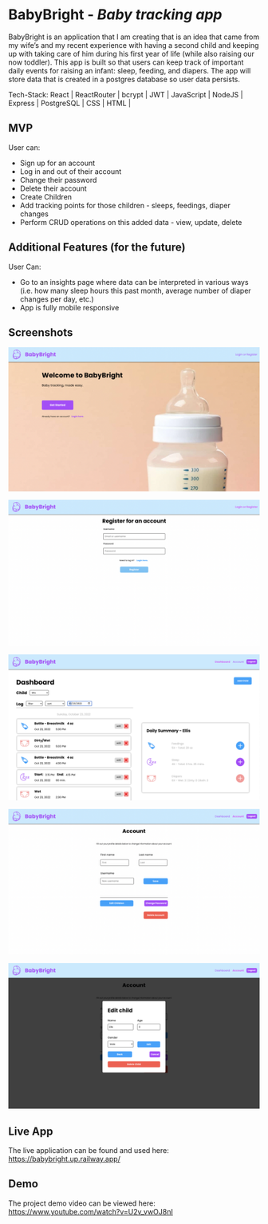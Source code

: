 

# **BabyBright** - *Baby tracking app*

BabyBright is an application that I am creating that is an idea that came from my wife’s and my recent experience with having a second child and keeping up with taking care of him during his first year of life (while also raising our now toddler). This app is built so that users can keep track of important daily events for raising an infant: sleep, feeding, and diapers. The app will store data that is created in a postgres database so user data persists. 

Tech-Stack: React | ReactRouter | bcrypt | JWT | JavaScript | NodeJS | Express | PostgreSQL | CSS | HTML | 




## MVP

User can:
- Sign up for an account
- Log in and out of their account
- Change their password
- Delete their account
- Create Children
- Add tracking points for those children - sleeps, feedings, diaper changes
- Perform CRUD operations on this added data - view, update, delete



## Additional Features (for the future)

User Can:

- Go to an insights page where data can be interpreted in various ways (i.e. how many sleep hours this past month, average number of diaper changes per day, etc.)
- App is fully mobile responsive

## Screenshots

![Landing Page](https://github.com/johnsonav1992/baby-app/blob/master/screenshots/landing-page.png)

![Reg-Login Page](https://github.com/johnsonav1992/baby-app/blob/master/screenshots/reg-login-page.png)

![Dashboard Page](https://github.com/johnsonav1992/baby-app/blob/master/screenshots/dashboard-page.png)

![Account Page](https://github.com/johnsonav1992/baby-app/blob/master/screenshots/account-page.png)

![Modal Example](https://github.com/johnsonav1992/baby-app/blob/master/screenshots/modal-example.png)


## Live App

The live application can be found and used here: https://babybright.up.railway.app/
## Demo

The project demo video can be viewed here: https://www.youtube.com/watch?v=U2v_vwOJ8nI



